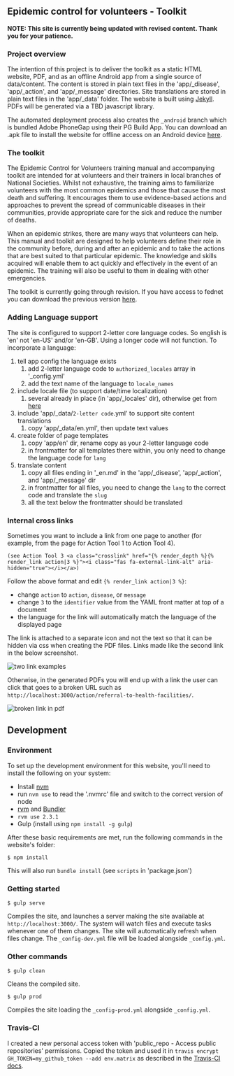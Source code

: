 ## Epidemic control for volunteers - Toolkit

**NOTE: This site is currently being updated with revised content. Thank you for your patience.**

### Project overview

The intention of this project is to deliver the toolkit as a static HTML website, PDF, and as an offline Android app from a single source of data/content. The content is stored in plain text files in the 'app/\_disease', 'app/\_action', and 'app/\_message' directories. Site translations are stored in plain text files in the 'app/\_data' folder. The website is built using [Jekyll](https://jekyllrb.com/). PDFs will be generated via a TBD javascript library.

The automated deployment process also creates the `_android` branch which is bundled Adobe PhoneGap using their PG Build App.
You can download an .apk file to install the website for offline access on an Android device [here](https://build.phonegap.com/apps/3033001/share).

### The toolkit

The Epidemic Control for Volunteers training manual and accompanying toolkit are intended for at volunteers and their trainers in local branches of National Societies. Whilst not exhaustive, the training aims to familiarize volunteers with the most common epidemics and those that cause the most death and suffering. It encourages them to use evidence-based actions and approaches to prevent the spread of communicable diseases in their communities, provide appropriate care for the sick and reduce the number of deaths.

When an epidemic strikes, there are many ways that volunteers can help. This manual and toolkit are designed to help volunteers define their role in the community before, during and after an epidemic and to take the actions that are best suited to that particular epidemic. The knowledge and skills acquired will enable them to act quickly and effectively in the event of an epidemic. The training will also be useful to them in dealing with other emergencies.

The toolkit is currently going through revision. If you have access to fednet you can download the previous version [here](https://fednet.ifrc.org/en/resources/health/emergency-health/communicable-diseases-in-emergencies/epidemic-control-for-volunteers/).

### Adding Language support

The site is configured to support 2-letter core language codes. So english is 'en' not 'en-US' and/or 'en-GB'. Using a longer code will not function. To incorporate a language:

1. tell app config the language exists
    1. add 2-letter language code to `authorized_locales` array in '\_config.yml'
    2. add the text name of the language to `locale_names`
2. include locale file (to support date/time localization)
    1. several already in place (in 'app/\_locales' dir), otherwise get from [here](https://github.com/svenfuchs/rails-i18n/tree/master/rails/locale)
3. include 'app/\_data/`2-letter code`.yml' to support site content translations
    1. copy 'app/\_data/en.yml', then update text values
4. create folder of page templates
    1. copy 'app/en' dir, rename copy as your 2-letter language code
    2. in frontmatter for all templates there within, you only need to change the language code for `lang`
5. translate content
    1. copy all files ending in '\_en.md' in the 'app/\_disease', 'app/\_action', and 'app/\_message' dir
    2. in frontmatter for all files, you need to change the `lang` to the correct code and translate the `slug`
    3. all the text below the frontmatter should be translated

### Internal cross links

Sometimes you want to include a link from one page to another (for example, from the page for Action Tool 1 to Action Tool 4).

```
(see Action Tool 3 <a class="crosslink" href="{% render_depth %}{% render_link action|3 %}"><i class="fas fa-external-link-alt" aria-hidden="true"></i></a>)
```

Follow the above format and edit `{% render_link action|3 %}`:
- change `action` to `action`, `disease`, or `message`
- change `3` to the `identifier` value from the YAML front matter at top of a document
- the language for the link will automatically match the language of the displayed page

The link is attached to a separate icon and not the text so that it can be hidden via css when creating the PDF files. Links made like the second link in the below screenshot.

![two link examples](https://user-images.githubusercontent.com/4806884/42845290-783d620e-89e3-11e8-9f43-f5e87b25d43f.png)

Otherwise, in the generated PDFs you will end up with a link the user can click that goes to a broken URL such as `http://localhost:3000/action/referral-to-health-facilities/`.

![broken link in pdf](https://user-images.githubusercontent.com/4806884/42845206-368e339c-89e3-11e8-9c64-11244d58e4f4.png)

## Development

### Environment

To set up the development environment for this website, you'll need to install the following on your system:

- Install [nvm](https://github.com/creationix/nvm)
- run `nvm use` to read the '.nvmrc' file and switch to the correct version of node
- [rvm](https://rvm.io/) and [Bundler](http://bundler.io/)
- `rvm use 2.3.1`
- Gulp (install using `npm install -g gulp`)

After these basic requirements are met, run the following commands in the website's folder:
```
$ npm install
```
This will also run `bundle install` (see `scripts` in 'package.json')


### Getting started

```
$ gulp serve
```
Compiles the site, and launches a server making the site available at `http://localhost:3000/`. The system will watch files and execute tasks whenever one of them changes. The site will automatically refresh when files change. The `_config-dev.yml` file will be loaded alongside `_config.yml`.

### Other commands

```
$ gulp clean
```
Cleans the compiled site.

```
$ gulp prod
```
Compiles the site loading the `_config-prod.yml` alongside `_config.yml`.

### Travis-CI

I created a new personal access token with 'public_repo - Access public repositories' permissions. Copied the token and used it in `travis encrypt GH_TOKEN=my_github_token --add env.matrix` as described in the [Travis-CI docs](https://docs.travis-ci.com/user/environment-variables#Encrypting-environment-variables).
